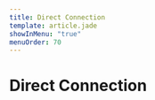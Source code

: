 ```yaml
---
title: Direct Connection
template: article.jade
showInMenu: "true"
menuOrder: 70
---
```


# Direct Connection
